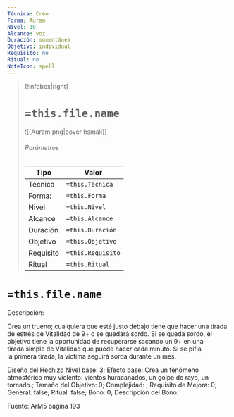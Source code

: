 ```yaml
---
Técnica: Creo
Forma: Auram
Nivel: 10
Alcance: voz 
Duración: momentánea  
Objetivo: individual
Requisito: no
Ritual: no
NoteIcon: spell
---
```


> [!infobox|right]
> # `=this.file.name`
> ![[Auram.png|cover hsmall]]
> ###### Parámetros
> Tipo |  Valor |
> ---|---|
> Técnica  | `=this.Técnica`  |
> Forma: | `=this.Forma`  |
> Nivel | `=this.Nivel`  |
> Alcance | `=this.Alcance` |
> Duración | `=this.Duración` |
> Objetivo | `=this.Objetivo` |
> Requisito | `=this.Requisito` |
> Ritual | `=this.Ritual` |

# `=this.file.name`
Descripción: <p>Crea un trueno; cualquiera que esté justo debajo tiene que hacer una tirada de estrés de Vitalidad de 9+ o se quedará sordo. Si se queda sordo, el objetivo tiene la oportunidad de recuperarse sacando un 9+ en una tirada simple de Vitalidad que puede hacer cada minuto. Si se pifia la primera tirada, la víctima seguirá sorda durante un mes.</p>

Diseño del Hechizo
Nivel base: 3; Efecto base: Crea un fenómeno atmosférico muy violento: vientos huracanados, un golpe de rayo, un tornado.;  Tamaño del Objetivo: 0; Complejidad: ; Requisito de Mejora: 0; General: false; Ritual: false; Bono: 0; Descripción del Bono: 

Fuente: ArM5 página 193